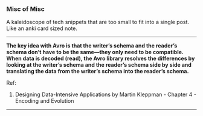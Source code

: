 ### Misc of Misc

A kaleidoscope of tech snippets that are too small to fit into a single post.
Like an anki card sized note.

---

**The key idea with Avro is that the writer’s schema and the reader’s schema don’t have to be the same—they only need to be compatible. When data is decoded (read), the Avro library resolves the differences by looking at the writer’s schema and the reader’s schema side by side and translating the data from the writer’s schema into the reader’s schema.**

Ref:

1. Designing Data-Intensive Applications by Martin Kleppman - Chapter 4 - Encoding and Evolution

---
